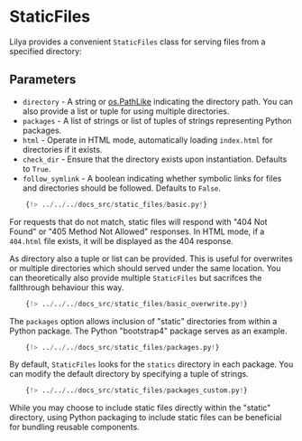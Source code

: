 # StaticFiles

Lilya provides a convenient `StaticFiles` class for serving files from a specified directory:

## Parameters

- `directory` - A string or [os.PathLike][pathlike] indicating the directory path. You can also provide a list or tuple for using multiple directories.
- `packages` - A list of strings or list of tuples of strings representing Python packages.
- `html` - Operate in HTML mode, automatically loading `index.html` for directories if it exists.
- `check_dir` - Ensure that the directory exists upon instantiation. Defaults to `True`.
- `follow_symlink` - A boolean indicating whether symbolic links for files and directories should be followed. Defaults to `False`.

```python
    {!> ../../../docs_src/static_files/basic.py!}
```

For requests that do not match, static files will respond with "404 Not Found" or "405 Method Not Allowed" responses.
In HTML mode, if a `404.html` file exists, it will be displayed as the 404 response.

As directory also a tuple or list can be provided. This is useful for overwrites or multiple directories which should served under the same
location.
You can theoretically also provide multiple `StaticFiles` but sacrifces the fallthrough behaviour this way.

```python
    {!> ../../../docs_src/static_files/basic_overwrite.py!}
```

The `packages` option allows inclusion of "static" directories from within a Python package.
The Python "bootstrap4" package serves as an example.

```python
    {!> ../../../docs_src/static_files/packages.py!}
```

By default, `StaticFiles` looks for the `statics` directory in each package. You can modify the default directory by specifying a tuple of strings.

```python
    {!> ../../../docs_src/static_files/packages_custom.py!}
```

While you may choose to include static files directly within the "static" directory, using Python packaging to include static files can be beneficial for bundling reusable components.

[pathlike]: https://docs.python.org/3/library/os.html#os.PathLike
